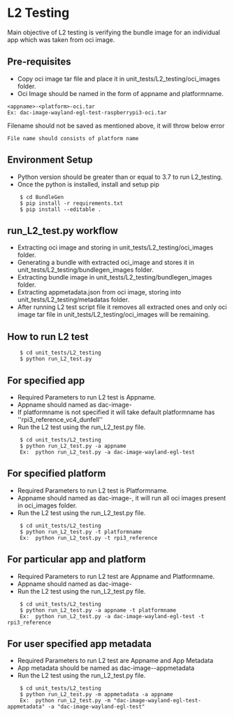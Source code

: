 # L2 Testing
Main objective of L2 testing is verifying the bundle image for an individual app which was taken from oci image.

## Pre-requisites
* Copy oci image tar file and place it in unit_tests/L2_testing/oci_images folder.
* Oci Image should be named in the form of appname and platformname.
```
<appname>-<platform>-oci.tar
Ex: dac-image-wayland-egl-test-raspberrypi3-oci.tar
```
Filename should not be saved as mentioned above, it will throw below error
```
File name should consists of platform name
```

## Environment Setup
* Python version should be greater than or equal to 3.7 to run L2_testing.
* Once the python is installed, install and setup pip
```console
    $ cd BundleGen
    $ pip install -r requirements.txt
    $ pip install --editable .
```

## run_L2_test.py workflow
* Extracting oci image and storing in unit_tests/L2_testing/oci_images folder.
* Generating a bundle with extracted oci_image and stores it in unit_tests/L2_testing/bundlegen_images folder.
* Extracting bundle image in unit_tests/L2_testing/bundlegen_images folder.
* Extracting appmetadata.json from oci image, storing into unit_tests/L2_testing/metadatas folder.
* After running L2 test script file it removes all extracted ones and only oci image tar file in unit_tests/L2_testing/oci_images will be remaining.


## How to run L2 test
```console
    $ cd unit_tests/L2_testing
    $ python run_L2_test.py
```

## For specified app
* Required Parameters to run L2 test is Appname.
* Appname should named as dac-image-<Appname>
* If platformname is not specified it will take default platformname has ''rpi3_reference_vc4_dunfell''
* Run the L2 test using the run_L2_test.py file.
```console
    $ cd unit_tests/L2_testing
    $ python run_L2_test.py -a appname
    Ex:  python run_L2_test.py -a dac-image-wayland-egl-test
```
## For specified platform
* Required Parameters to run L2 test is Platformname.
* Appname should named as dac-image-<Appname>, it will run all oci images present in oci_images folder.
* Run the L2 test using the run_L2_test.py file.
```console
    $ cd unit_tests/L2_testing
    $ python run_L2_test.py -t platformname
    Ex:  python run_L2_test.py -t rpi3_reference
```
## For particular app and platform
* Required Parameters to run L2 test are Appname and Platformname.
* Appname should named as dac-image-<Appname>
* Run the L2 test using the run_L2_test.py file.
```console
    $ cd unit_tests/L2_testing
    $ python run_L2_test.py -a appname -t platformname
    Ex:  python run_L2_test.py -a dac-image-wayland-egl-test -t rpi3_reference
```
## For user specified app metadata
* Required Parameters to run L2 test are Appname and App Metadata
* App metadata should be named as dac-image-<Appname>-appmetadata
* Run the L2 test using the run_L2_test.py file.
```console
    $ cd unit_tests/L2_testing
    $ python run_L2_test.py -m appmetadata -a appname
    Ex:  python run_L2_test.py -m "dac-image-wayland-egl-test-appmetadata" -a "dac-image-wayland-egl-test"
```